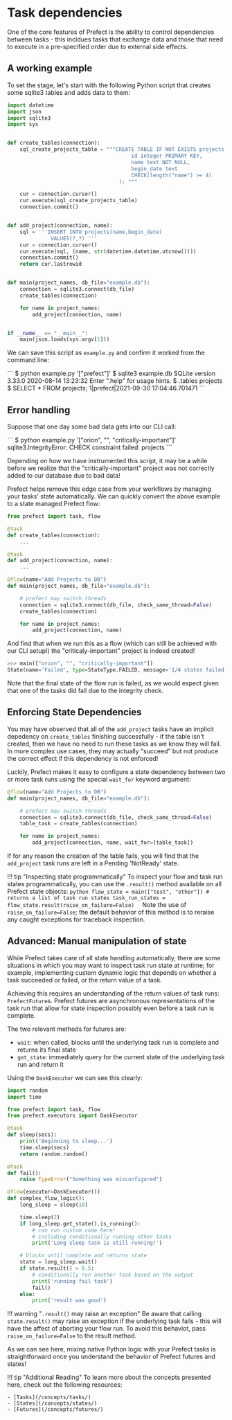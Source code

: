 # Task dependencies

One of the core features of Prefect is the ability to control dependencies between tasks - this incldues tasks that exchange data and those that need to execute in a pre-specified order due to external side effects.  


## A working example

To set the stage, let's start with the following Python script that creates some sqlite3 tables and adds data to them:

```python
import datetime
import json
import sqlite3
import sys


def create_tables(connection):
    sql_create_projects_table = """CREATE TABLE IF NOT EXISTS projects (
                                        id integer PRIMARY KEY,
                                        name text NOT NULL,
                                        begin_date text
                                        CHECK(length("name") >= 4)
                                    ); """

    cur = connection.cursor()
    cur.execute(sql_create_projects_table)
    connection.commit()


def add_project(connection, name):
    sql = '''INSERT INTO projects(name,begin_date)
              VALUES(?,?) '''
    cur = connection.cursor()
    cur.execute(sql, (name, str(datetime.datetime.utcnow())))
    connection.commit()
    return cur.lastrowid


def main(project_names, db_file="example.db"):
    connection = sqlite3.connect(db_file) 
    create_tables(connection) 

    for name in project_names:
        add_project(connection, name)


if __name__ == "__main__":
    main(json.loads(sys.argv[1]))
```

We can save this script as `example.py` and confirm it worked from the command line:
<div class="termy">
```
$ python example.py '["prefect"]'
$ sqlite3 example.db 
SQLite version 3.33.0 2020-08-14 13:23:32
Enter ".help" for usage hints.
$ .tables
projects
$ SELECT * FROM projects;
1|prefect|2021-09-30 17:04:46.701471
```
</div>

## Error handling

Suppose that one day some bad data gets into our CLI call:

<div class="termy">
```
$ python example.py '["orion", "", "critically-important"]'
sqlite3.IntegrityError: CHECK constraint failed: projects
```
</div>

Depending on how we have instrumented this script, it may be a while before we realize that the "critically-important" project was not correctly added to our database due to bad data!  

Prefect helps remove this edge case from your workflows by managing your tasks' state automatically.  We can quickly convert the above example to a state managed Prefect flow:

```python
from prefect import task, flow

@task
def create_tables(connection):
    ...

@task
def add_project(connection, name):
    ...

@flow(name="Add Projects to DB")
def main(project_names, db_file="example.db"):

    # prefect may switch threads 
    connection = sqlite3.connect(db_file, check_same_thread=False) 
    create_tables(connection) 

    for name in project_names:
        add_project(connection, name)
```

And find that when we run this as a flow (which can still be achieved with our CLI setup!) the "criticaly-important" project is indeed created!  
```python
>>> main(["orion", "", "critically-important"])
State(name='Failed', type=StateType.FAILED, message='1/4 states failed.')
```

Note that the final state of the flow run is failed, as we would expect given that one of the tasks did fail due to the integrity check.

## Enforcing State Dependencies

You may have observed that all of the `add_project` tasks have an implicit depedency on `create_tables` finishing successfully - if the table isn't created, then we have no need to run these tasks as we know they will fail.  In more complex use cases, they may actually "succeed" but not produce the correct effect if this dependency is not enforced!

Luckily, Prefect makes it easy to configure a state dependency between two or more task runs using the special `wait_for` keyword argument:
```python
@flow(name="Add Projects to DB")
def main(project_names, db_file="example.db"):

    # prefect may switch threads 
    connection = sqlite3.connect(db_file, check_same_thread=False) 
    table_task = create_tables(connection) 

    for name in project_names:
        add_project(connection, name, wait_for=[table_task])
```
If for any reason the creation of the table fails, you will find that the `add_project` task runs are left in a Pending 'NotReady' state.

!!! tip "Inspecting state programmatically"
    To inspect your flow and task run states programmatically, you can use the `.result()` method available on all Prefect state objects:
    ```python
    flow_state = main(["test", "other"])
    # returns a list of task run states
    task_run_states = flow_state.result(raise_on_failure=False) 
    ```
    Note the use of `raise_on_failure=False`; the default behavior of this method is to reraise any caught exceptions for traceback inspection.

## Advanced: Manual manipulation of state

While Prefect takes care of all state handling automatically, there are some situations in which you may want to inspect task run state at runtime; for example, implementing custom dynamic logic that depends on whether a task succeeded or failed, or the return value of a task.

Achieving this requires an understanding of the return values of task runs: `PrefectFuture`s.  Prefect futures are asynchronous representations of the task run that allow for state inspection possibly even before a task run is complete.

The two relevant methods for futures are:

- `wait`: when called, blocks until the underlying task run is complete and returns its final state
- `get_state`: immediately query for the current state of the underlying task run and return it

Using the `DaskExecutor` we can see this clearly:

```python
import random
import time

from prefect import task, flow
from prefect.executors import DaskExecutor

@task
def sleep(secs):
    print('Beginning to sleep...')
    time.sleep(secs)
    return random.random()

@task
def fail():
    raise TypeError("Something was misconfigured")

@flow(executor=DaskExecutor())
def complex_flow_logic():
    long_sleep = sleep(10)

    time.sleep(2)
    if long_sleep.get_state().is_running():
        # can run custom code here!
        # including conditionally running other tasks
        print('Long sleep task is still running!')

    # blocks until complete and returns state
    state = long_sleep.wait() 
    if state.result() > 0.5:
        # conditionally run another task based on the output
        print('running fail task')
        fail()
    else:
        print('result was good')
```

!!! warning "`.result()` may raise an exception"
    Be aware that calling `state.result()` may raise an exception if the underlying task fails - this will have the affect of aborting your flow run.  To avoid this behaviot, pass `raise_on_failure=False` to the result method.

As we can see here, mixing native Python logic with your Prefect tasks is straightforward once you understand the behavior of Prefect futures and states!

!!! tip "Additional Reading"
    To learn more about the concepts presented here, check out the following resources:

    - [Tasks](/concepts/tasks/)
    - [States](/concepts/states/)
    - [Futures](/concepts/futures/)
